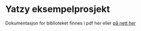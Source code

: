# Yatzy eksempelprosjekt
Dokumentasjon for biblioteket finnes i pdf her eller [på nett her](https://docs.google.com/document/d/1Euw4zQsA0BtJM91bsH5kxxbgTZkzzQ95QgTk0x3RK1k/edit?usp=sharing)


